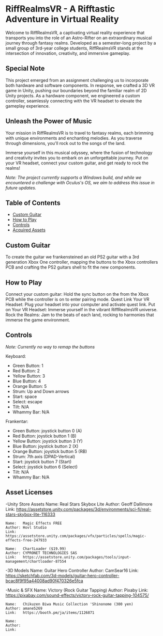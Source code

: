 # RiffRealmsVR - A Rifftastic Adventure in Virtual Reality

Welcome to RiffRealmsVR, a captivating virtual reality experience that transports you into the role of an Astro-Rifter on an extraordinary musical journey through fantasy realms. Developed as a semester-long project by a small group of 3rd-year college students, RiffRealmsVR stands at the intersection of innovation, creativity, and immersive gameplay.

## Special Note

This project emerged from an assignment challenging us to incorporate both hardware and software components. In response, we crafted a 3D VR game in Unity, pushing our boundaries beyond the familiar realm of 2D Unity projects. As a hardware component, we engineered a custom controller, seamlessly connecting with the VR headset to elevate the gameplay experience.

## Unleash the Power of Music

Your mission in RiffRealmsVR is to travel to fantasy realms, each brimming with unique environments and enchanting melodies. As you traverse through dimensions, you'll rock out to the songs of the land.

Immerse yourself in this musical odyssey, where the fusion of technology and creativity invites you to embark on an unforgettable journey. Put on your VR headset, connect your custom guitar, and get ready to rock the realms!

*Note: The project currently supports a Windows build, and while we encountered a challenge with Oculus's OS, we aim to address this issue in future updates.*

## Table of Contents

- [Custom Guitar](#custom-guitar)
- [How to Play](#how-to-play)
- [Controls](#controls)
- [Acquired Assets](#acquired-assets)

## Custom Guitar

To create the guitar we frankensteined an old PS2 guitar with a 3rd generation Xbox One controller, mapping the buttons to the Xbox controllers PCB and crafting the PS2 guitars shell to fit the new components.

## How to Play

Connect your custom guitar: Hold the sync button on the from the Xbox PCB while the controller is on to enter pairing mode.
Quest Link Your VR Headset: Plug your headset into your computer and activate quest link.
Put on Your VR Headset: Immerse yourself in the vibrant RiffRealmsVR universe.
Rock the Realms: Jam to the beats of each land, rocking to harmonies that immerse the game environment.

## Controls

*Note: Currently no way to remap the buttons*

Keyboard:
- Green Button: 	1
- Red Button:		2
- Yellow Button:	3
- Blue Button:		4
- Orange Button:	5
- Strum:			Up and Down arrows
- Start:			space
- Select:			escape
- Tilt:				N/A
- Whammy Bar:		N/A

Frankentar:
- Green Button: 	joystick button 0 (A)
- Red Button:		joystick button 1 (B)
- Yellow Button:	joystick button 3 (Y)
- Blue Button:		joystick button 2 (X)
- Orange Button:	joystick button 5 (RB)
- Strum:			7th axis (DPAD-Vertical)
- Start:			joystick button 7 (Start)
- Select:			joystick button 6 (Select)
- Tilt:				N/A
- Whammy Bar:		N/A

## Asset Licenses

-Unity Store Assets
	Name: 	Real Stars Skybox Lite
	Author:	Geoff Dallimore
	Link: 	https://assetstore.unity.com/packages/3d/environments/sci-fi/real-stars-skybox-lite-116333

	Name: 	Magic Effects FREE
	Author: Hovl Studio
	Link: 	https://assetstore.unity.com/packages/vfx/particles/spells/magic-effects-free-247933
	
	Name: 	ChartLoader ($19.99)
	Author: CYPRONET TECHNOLOGIES SAS
	Link: 	https://assetstore.unity.com/packages/tools/input-management/chartloader-87554

-3D Models
	Name: 	Guitar Hero Controller
	Author:	CamSear16
	Link:	https://sketchfab.com/3d-models/guitar-hero-controller-bcac8f9f95a44008ad90f470326e5fca

-Music & SFX
	Name: 	Victory (Rock Guitar Tapping)
	Author: Pixaby
	Link: 	https://pixabay.com/sound-effects/victory-rock-guitar-tapping-104575/
	
	Name: 	Chikuzen Biwa Music Collection 'Shinonome (300 yen) 
	Author: amane5269
	Link: 	https://booth.pm/ja/items/1126871
	
	Name: 
	Author: 
	Link: 